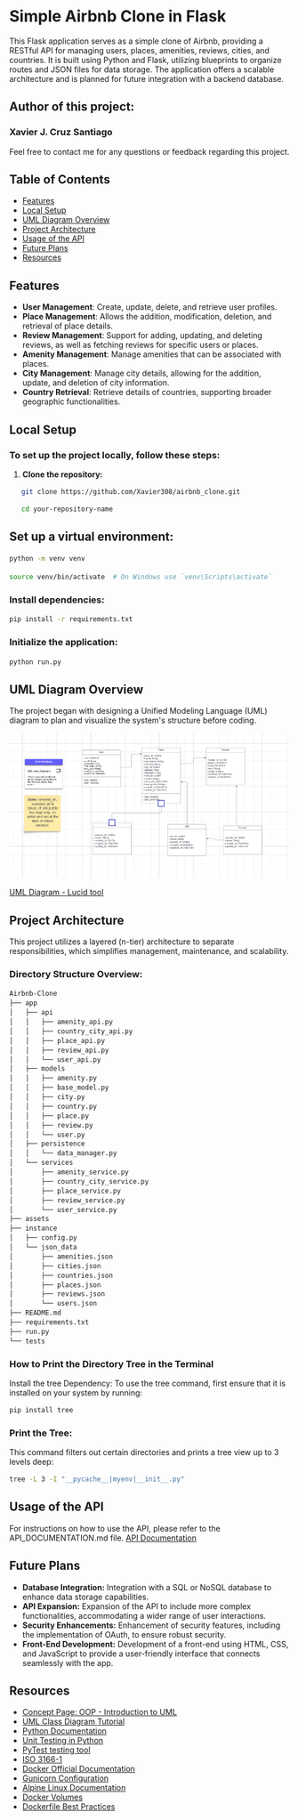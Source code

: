 # Simple Airbnb Clone in Flask

This Flask application serves as a simple clone of Airbnb, providing a RESTful API for managing users, places, amenities, reviews, cities, and countries. It is built using Python and Flask, utilizing blueprints to organize routes and JSON files for data storage. The application offers a scalable architecture and is planned for future integration with a backend database.

## Author of this project:
### **Xavier J. Cruz Santiago**

Feel free to contact me for any questions or feedback regarding this project.

## Table of Contents

- [Features](#features)
- [Local Setup](#local-setup)
- [UML Diagram Overview](#uml-diagram-overview)
- [Project Architecture](#project-architecture)
- [Usage of the API](#usage-of-the-api)
- [Future Plans](#future-plans)
- [Resources](#resources)


## Features

- **User Management**: Create, update, delete, and retrieve user profiles.
- **Place Management**: Allows the addition, modification, deletion, and retrieval of place details.
- **Review Management**: Support for adding, updating, and deleting reviews, as well as fetching reviews for specific users or places.
- **Amenity Management**: Manage amenities that can be associated with places.
- **City Management**: Manage city details, allowing for the addition, update, and deletion of city information.
- **Country Retrieval**: Retrieve details of countries, supporting broader geographic functionalities.


## Local Setup

### To set up the project locally, follow these steps:

1. **Clone the repository:**
```bash
   git clone https://github.com/Xavier308/airbnb_clone.git
```
```bash
   cd your-repository-name
```
## Set up a virtual environment:


```bash
python -m venv venv

source venv/bin/activate  # On Windows use `venv\Scripts\activate`
```
### Install dependencies:

```bash
pip install -r requirements.txt
```
### Initialize the application:

```bash
python run.py
```
## UML Diagram Overview
The project began with designing a Unified Modeling Language (UML) diagram to plan and visualize the system's structure before coding.

![UML Diagram](assets/umldiagram.png)

[UML Diagram - Lucid tool](https://lucid.app/lucidchart/e0cd139e-e4e6-4c89-bd0b-d89784df1658/edit?viewport_loc=-2703%2C-1089%2C4631%2C2037%2C0_0&invitationId=inv_cb4e75ab-f7ac-4577-9e9d-7f15f4b32b38)

## Project Architecture
This project utilizes a layered (n-tier) architecture to separate responsibilities, which simplifies management, maintenance, and scalability.

### Directory Structure Overview:
```bash
Airbnb-Clone
├── app
│   ├── api
│   │   ├── amenity_api.py
│   │   ├── country_city_api.py
│   │   ├── place_api.py
│   │   ├── review_api.py
│   │   └── user_api.py
│   ├── models
│   │   ├── amenity.py
│   │   ├── base_model.py
│   │   ├── city.py
│   │   ├── country.py
│   │   ├── place.py
│   │   ├── review.py
│   │   └── user.py
│   ├── persistence
│   │   └── data_manager.py
│   └── services
│       ├── amenity_service.py
│       ├── country_city_service.py
│       ├── place_service.py
│       ├── review_service.py
│       └── user_service.py
├── assets
├── instance
│   ├── config.py
│   └── json_data
│       ├── amenities.json
│       ├── cities.json
│       ├── countries.json
│       ├── places.json
│       ├── reviews.json
│       └── users.json
├── README.md
├── requirements.txt
├── run.py
└── tests
```
### How to Print the Directory Tree in the Terminal

Install the tree Dependency:
To use the tree command, first ensure that it is installed on your system by running:
```bash
pip install tree
```
### Print the Tree:
This command filters out certain directories and prints a tree view up to 3 levels deep:
```bash
tree -L 3 -I "__pycache__|myenv|__init__.py"
```
## Usage of the API
For instructions on how to use the API, please refer to the API_DOCUMENTATION.md file.
[API Documentation](/API_DOCUMENTATION.md)

## Future Plans
- **Database Integration:** Integration with a SQL or NoSQL database to enhance data storage capabilities.
- **API Expansion:** Expansion of the API to include more complex functionalities, accommodating a wider range of user interactions.
- **Security Enhancements:** Enhancement of security features, including the implementation of OAuth, to ensure robust security.
- **Front-End Development:** Development of a front-end using HTML, CSS, and JavaScript to provide a user-friendly interface that connects seamlessly with the app.

## Resources

- [Concept Page: OOP - Introduction to UML](https://intranet.hbtn.io/concepts/1166)
- [UML Class Diagram Tutorial](https://www.lucidchart.com/pages/uml-class-diagram)
- [Python Documentation](https://docs.python.org/3/)
- [Unit Testing in Python](https://docs.pytest.org/en/8.2.x/)
- [PyTest testing tool](https://docs.python.org/3/library/unittest.html)
- [ISO 3166-1](https://www.iso.org/iso-3166-country-codes.html)
- [Docker Official Documentation](https://docs.docker.com/)
- [Gunicorn Configuration](https://docs.gunicorn.org/en/stable/configure.html)
- [Alpine Linux Documentation](https://wiki.alpinelinux.org/wiki/Main_Page)
- [Docker Volumes](https://docs.docker.com/storage/)
- [Dockerfile Best Practices](https://docs.docker.com/build/building/best-practices/)

